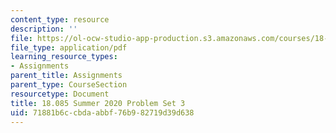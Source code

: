 ```yaml
---
content_type: resource
description: ''
file: https://ol-ocw-studio-app-production.s3.amazonaws.com/courses/18-085-computational-science-and-engineering-i-summer-2020/71881b6ccbdaabbf76b982719d39d638_MIT18_085Summer20_PS3.pdf
file_type: application/pdf
learning_resource_types:
- Assignments
parent_title: Assignments
parent_type: CourseSection
resourcetype: Document
title: 18.085 Summer 2020 Problem Set 3
uid: 71881b6c-cbda-abbf-76b9-82719d39d638
---
```

